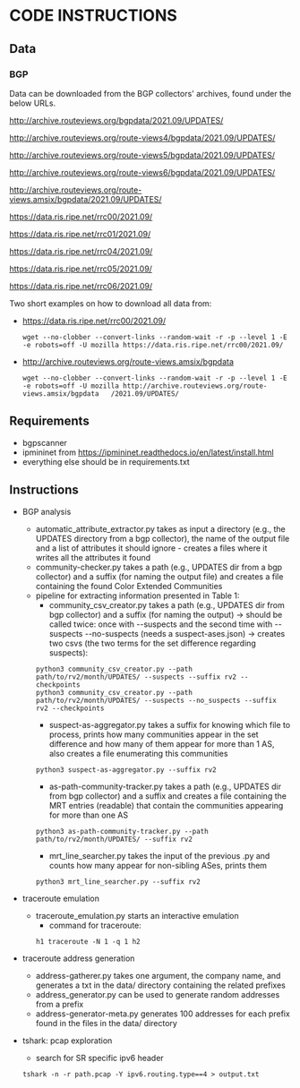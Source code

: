 
# CODE INSTRUCTIONS

## Data

### BGP

Data can be downloaded from the BGP collectors' archives, found under the below URLs.


http://archive.routeviews.org/bgpdata/2021.09/UPDATES/

http://archive.routeviews.org/route-views4/bgpdata/2021.09/UPDATES/

http://archive.routeviews.org/route-views5/bgpdata/2021.09/UPDATES/

http://archive.routeviews.org/route-views6/bgpdata/2021.09/UPDATES/

http://archive.routeviews.org/route-views.amsix/bgpdata/2021.09/UPDATES/

https://data.ris.ripe.net/rrc00/2021.09/

https://data.ris.ripe.net/rrc01/2021.09/

https://data.ris.ripe.net/rrc04/2021.09/

https://data.ris.ripe.net/rrc05/2021.09/

https://data.ris.ripe.net/rrc06/2021.09/

Two short examples on how to download all data from:

- https://data.ris.ripe.net/rrc00/2021.09/
  ```
  wget --no-clobber --convert-links --random-wait -r -p --level 1 -E -e robots=off -U mozilla https://data.ris.ripe.net/rrc00/2021.09/
  ```
- http://archive.routeviews.org/route-views.amsix/bgpdata
  ```
  wget --no-clobber --convert-links --random-wait -r -p --level 1 -E -e robots=off -U mozilla http://archive.routeviews.org/route-views.amsix/bgpdata   /2021.09/UPDATES/
  ```

## Requirements

- bgpscanner
- ipmininet from https://ipmininet.readthedocs.io/en/latest/install.html
- everything else should be in requirements.txt

## Instructions

- BGP analysis
  - automatic_attribute_extractor.py takes as input a directory (e.g., the UPDATES directory from a bgp collector), the name of the output file and a list of attributes it should ignore - creates a files where it writes all the attributes it found
  - community-checker.py takes a path (e.g., UPDATES dir from a bgp collector) and a suffix (for naming the output file) and creates a file containing the found Color Extended Communities
  - pipeline for extracting information presented in Table 1:
    - community_csv_creator.py takes a path (e.g., UPDATES dir from bgp collector) and a suffix (for naming the output) -> should be called twice: once with --suspects and the second time with --suspects --no-suspects (needs a suspect-ases.json) -> creates two csvs (the two terms for the set difference regarding suspects):
    ```
    python3 community_csv_creator.py --path path/to/rv2/month/UPDATES/ --suspects --suffix rv2 --checkpoints
    python3 community_csv_creator.py --path path/to/rv2/month/UPDATES/ --suspects --no_suspects --suffix rv2 --checkpoints
    ```
    - suspect-as-aggregator.py takes a suffix for knowing which file to process, prints how many communities appear in the set difference and how many of them appear for more than 1 AS, also creates a file enumerating this communities
    ```
    python3 suspect-as-aggregator.py --suffix rv2
    ```
    - as-path-community-tracker.py takes a path (e.g., UPDATES dir from bgp collector) and a suffix and creates a file containing the MRT entries (readable) that contain the communities appearing for more than one AS
    ```
    python3 as-path-community-tracker.py --path path/to/rv2/month/UPDATES/ --suffix rv2
    ```
    - mrt_line_searcher.py takes the input of the previous .py and counts how many appear for non-sibling ASes, prints them
    ```
    python3 mrt_line_searcher.py --suffix rv2
    ```

- traceroute emulation
  - traceroute_emulation.py starts an interactive emulation
    - command for traceroute:
    ```
    h1 traceroute -N 1 -q 1 h2
    ```

- traceroute address generation
  - address-gatherer.py takes one argument, the company name, and generates a txt in the data/ directory containing the related prefixes
  - address_generator.py can be used to generate random addresses from a prefix
  - address-generator-meta.py generates 100 addresses for each prefix found in the files in the data/ directory

- tshark: pcap exploration
  - search for SR specific ipv6 header
  ```
  tshark -n -r path.pcap -Y ipv6.routing.type==4 > output.txt
  ```
